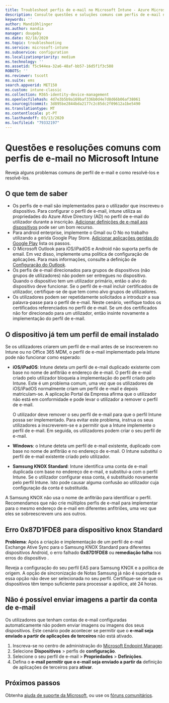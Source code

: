 ```yaml
---
title: Troubleshoot perfis de e-mail no Microsoft Intune - Azure Microsoft Docs
description: Consulte questões e soluções comuns com perfis de e-mail no Microsoft Intune, incluindo perfis de email duplicados e erros em dispositivos Android Padrão Samsung KNOX.
keywords: ''
author: MandiOhlinger
ms.author: mandia
manager: dougeby
ms.date: 02/18/2020
ms.topic: troubleshooting
ms.service: microsoft-intune
ms.subservice: configuration
ms.localizationpriority: medium
ms.technology: ''
ms.assetid: f5c944ea-32a6-48af-bb57-16d5f1f3c588
ROBOTS: ''
ms.reviewer: tscott
ms.suite: ems
search.appverid: MET150
ms.custom: intune-classic
ms.collection: M365-identity-device-management
ms.openlocfilehash: 4d7e3b5b9a169baf336b0d4e7d8d66b06af38061
ms.sourcegitcommit: 3d895be2844bda2177c2c85dc2f09612a1be5490
ms.translationtype: MT
ms.contentlocale: pt-PT
ms.lasthandoff: 03/13/2020
ms.locfileid: "79332197"
---
```

# <a name="common-issues-and-resolutions-with-email-profiles-in-microsoft-intune"></a>Questões e resoluções comuns com perfis de e-mail no Microsoft Intune

Reveja alguns problemas comuns de perfil de e-mail e como resolvê-los e resolvê-los.

## <a name="what-you-need-to-know"></a>O que tem de saber

- Os perfis de e-mail são implementados para o utilizador que inscreveu o dispositivo. Para configurar o perfil de e-mail, intune utiliza as propriedades do Azure Ative Directory (AD) no perfil de e-mail do utilizador durante a inscrição. [Adicionar definições de e-mail aos dispositivos](email-settings-configure.md) pode ser um bom recurso.
- Para android enterprise, implemente o Gmail ou O No no trabalho utilizando a gerida Google Play Store. [Adicionar aplicações geridas do Google Play](../apps/apps-add-android-for-work.md) lista os passos.
- O Microsoft Outlook para iOS/iPadOS e Android não suporta perfis de email. Em vez disso, implemente uma política de configuração de aplicações. Para mais informações, consulte a definição de [Configuração do Outlook](../apps/app-configuration-policies-outlook.md).
- Os perfis de e-mail direcionados para grupos de dispositivos (não grupos de utilizadores) não podem ser entregues no dispositivo. Quando o dispositivo tem um utilizador primário, então o alvo do dispositivo deve funcionar. Se o perfil de e-mail incluir certificados de utilizador, certifique-se de que tem como alvo grupos de utilizadores.
- Os utilizadores podem ser repetidamente solicitados a introduzir a sua palavra-passe para o perfil de e-mail. Neste cenário, verifique todos os certificados referenciados no perfil de e-mail. Se um dos certificados não for direcionado para um utilizador, então insinte novamente a implementação do perfil de e-mail.

## <a name="device-already-has-an-email-profile-installed"></a>O dispositivo já tem um perfil de email instalado

Se os utilizadores criarem um perfil de e-mail antes de se inscreverem no Intune ou no Office 365 MDM, o perfil de e-mail implementado pela Intune pode não funcionar como esperado:

- **iOS/iPadOS**: Intune deteta um perfil de e-mail duplicado existente com base no nome de anfitrião e endereço de e-mail. O perfil de e-mail criado pelo utilizador bloqueia a implementação do perfil criado pelo Intune. Este é um problema comum, uma vez que os utilizadores de iOS/iPadOS normalmente criam um perfil de e-mail e depois matriculam-se. A aplicação Portal da Empresa afirma que o utilizador não está em conformidade e pode levar o utilizador a remover o perfil de e-mail.

  O utilizador deve remover o seu perfil de e-mail para que o perfil Intune possa ser implementado. Para evitar este problema, instrua os seus utilizadores a inscreverem-se e a permitir que a Intune implemente o perfil de e-mail. Em seguida, os utilizadores podem criar o seu perfil de e-mail.

- **Windows**: o Intune deteta um perfil de e-mail existente, duplicado com base no nome de anfitrião e no endereço de e-mail. O Intune substitui o perfil de e-mail existente criado pelo utilizador.

- **Samsung KNOX Standard**: Intune identifica uma conta de e-mail duplicada com base no endereço de e-mail, e substitui-a com o perfil Intune. Se o utilizador configurar essa conta, é substituído novamente pelo perfil Intune. Isto pode causar alguma confusão ao utilizador cuja configuração da conta é substituída.

A Samsung KNOX não usa o nome de anfitrião para identificar o perfil. Recomendamos que não crie múltiplos perfis de e-mail para implementar para o mesmo endereço de e-mail em diferentes anfitriões, uma vez que eles se sobreescrevem uns aos outros.

## <a name="error-0x87d1fde8-for-knox-standard-device"></a>Erro 0x87D1FDE8 para dispositivo knox Standard

**Problema**: Após a criação e implementação de um perfil de e-mail Exchange Ative Sync para o Samsung KNOX Standard para diferentes dispositivos Android, o erro falhado **0x87D1FDE8** ou **remediação falha** nos erros do dispositivo .

Reveja a configuração do seu perfil EAS para Samsung KNOX e a política de origem. A opção de sincronização de Notas Samsung já não é suportada e essa opção não deve ser selecionada no seu perfil. Certifique-se de que os dispositivos têm tempo suficiente para processar a apólice, até 24 horas.

## <a name="unable-to-send-images-from--email-account"></a>Não é possível enviar imagens a partir da conta de e-mail

Os utilizadores que tenham contas de e-mail configuradas automaticamente não podem enviar imagens ou imagens dos seus dispositivos. Este cenário pode acontecer se permitir que o **e-mail seja enviado a partir de aplicações de terceiros** não está ativado.

1. Inscreva-se no centro de administração do [Microsoft Endpoint Manager](https://go.microsoft.com/fwlink/?linkid=2109431).
2. Selecione **Dispositivos** > perfis de **configuração**.
3. Selecione o seu perfil de e-mail > **Propriedades** > **Definições**.
4. Defina o **e-mail permitir que o e-mail seja enviado a partir da** definição de aplicações de terceiros para **ativar**.

## <a name="next-steps"></a>Próximos passos

Obtenha [ajuda de suporte da Microsoft](../fundamentals/get-support.md), ou use os [fóruns comunitários](https://social.technet.microsoft.com/Forums/en-US/home?category=microsoftintune).
